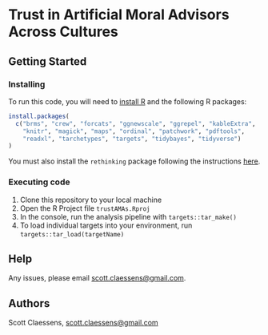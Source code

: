 # Trust in Artificial Moral Advisors Across Cultures

## Getting Started

### Installing

To run this code, you will need to [install R](https://www.r-project.org/) and 
the following R packages:

```r
install.packages(
  c("brms", "crew", "forcats", "ggnewscale", "ggrepel", "kableExtra",
    "knitr", "magick", "maps", "ordinal", "patchwork", "pdftools",
    "readxl", "tarchetypes", "targets", "tidybayes", "tidyverse")
)
```

You must also install the `rethinking` package following the instructions 
[here](https://github.com/rmcelreath/rethinking).

### Executing code

1. Clone this repository to your local machine
2. Open the R Project file `trustAMAs.Rproj`
4. In the console, run the analysis pipeline with `targets::tar_make()`
5. To load individual targets into your environment, run 
`targets::tar_load(targetName)`

## Help

Any issues, please email scott.claessens@gmail.com.

## Authors

Scott Claessens, scott.claessens@gmail.com
